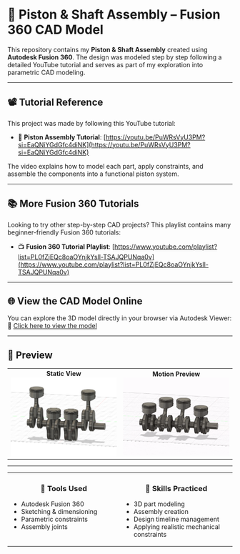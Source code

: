 # 🔩 Piston & Shaft Assembly – Fusion 360 CAD Model

This repository contains my **Piston & Shaft Assembly** created using **Autodesk Fusion 360**. The design was modeled step by step following a detailed YouTube tutorial and serves as part of my exploration into parametric CAD modeling.

---

## 📽 Tutorial Reference

This project was made by following this YouTube tutorial:

- 🔧 **Piston Assembly Tutorial**: [https://youtu.be/PuWRsVyU3PM?si=EaQNiYGdGfc4diNK](https://youtu.be/PuWRsVyU3PM?si=EaQNiYGdGfc4diNK)

The video explains how to model each part, apply constraints, and assemble the components into a functional piston system.

---

## 📚 More Fusion 360 Tutorials

Looking to try other step-by-step CAD projects? This playlist contains many beginner-friendly Fusion 360 tutorials:

- 📺 **Fusion 360 Tutorial Playlist**: [https://www.youtube.com/playlist?list=PL0fZjEQc8oaOYnjkYsIl-TSAJQPUNqa0v](https://www.youtube.com/playlist?list=PL0fZjEQc8oaOYnjkYsIl-TSAJQPUNqa0v)

---

## 🌐 View the CAD Model Online

You can explore the 3D model directly in your browser via Autodesk Viewer: 🔗 [Click here to view the model](https://autode.sk/4jMTrgg)

---

## 📸 Preview

<p align="center">
  <table>
    <tr>
      <td align="center" width="50%">
        <strong>Static View</strong><br>
        <img src="https://github.com/FabioKoshy/-Piston-Shaft-Assembly-Fusion-360-CAD-Model/blob/main/Piston%20%26%20Shaft%20Assembly%20v1.png?raw=true" width="100%">
      </td>
      <td align="center" width="50%">
        <strong>Motion Preview</strong><br>
        <img src="https://github.com/FabioKoshy/-Piston-Shaft-Assembly-Fusion-360-CAD-Model/blob/main/Piston%20%26%20Shaft%20Assembly%20v1.gif?raw=true" width="100%">
      </td>
    </tr>
  </table>
</p>


---
<div align="center">

<table>
  <tr>
    <td width="45%" valign="top" align="center">
      <h3>🧰 Tools Used</h3>
      <ul align="left">
        <li>Autodesk Fusion 360</li>
        <li>Sketching & dimensioning</li>
        <li>Parametric constraints</li>
        <li>Assembly joints</li>
      </ul>
    </td>
    <td width="45%" valign="top" align="center">
      <h3>🧠 Skills Practiced</h3>
      <ul align="left">
        <li>3D part modeling</li>
        <li>Assembly creation</li>
        <li>Design timeline management</li>
        <li>Applying realistic mechanical constraints</li>
      </ul>
    </td>
  </tr>
</table>

</div>
